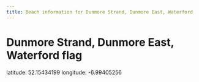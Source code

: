 ```yaml
---
title: Beach information for Dunmore Strand, Dunmore East, Waterford
---
```

# Dunmore Strand, Dunmore East, Waterford <span class="material-icons blue-flag">flag</span>

<div class="location-info">latitude: 52.15434199 longitude: -6.99405256</div>
<div id="met-eireann-warnings" onload="get_met_eireann_warnings(EI27)"></div>
<div></div>